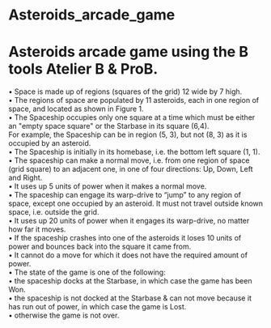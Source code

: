 # Asteroids_arcade_game
# Asteroids arcade game using the B tools Atelier B & ProB.

• Space is made up of regions (squares of the grid) 12 wide by 7 high.<br/>
•  The regions of space are populated by 11 asteroids, each in one region of space, and
located as shown in Figure 1. <br/>
• The Spaceship occupies only one square at a time which must be either an "empty space 
square" or the Starbase in its square (6,4). <br/>
For example, the Spaceship can be in region (5, 3), but not (8, 3) as it is occupied by an 
asteroid. <br/>
• The Spaceship is initially in its homebase, i.e. the bottom left square (1, 1).<br/>
• The spaceship can make a normal move, i.e. from one region of space (grid square) to an 
adjacent one, in one of four directions: Up, Down, Left and Right.<br/>
• It uses up 5 units of power when it makes a normal move. <br/>
• The spaceship can engage its warp-drive to “jump” to any region of space, except one 
occupied by an asteroid. It must not travel outside known space, i.e. outside the grid.<br/>
• It uses up 20 units of power when it engages its warp-drive, no matter how far it moves.<br/>
• If the spaceship crashes into one of the asteroids it loses 10 units of power and bounces 
back into the square it came from.<br/>
• It cannot do a move for which it does not have the required amount of power.<br/>
• The state of the game is one of the following:<br/>
• the spaceship docks at the Starbase, in which case the game has been Won.<br/>
• the spaceship is not docked at the Starbase & can not move because it has run out 
of power, in which case the game is Lost.<br/>
• otherwise the game is not over.<br/>
